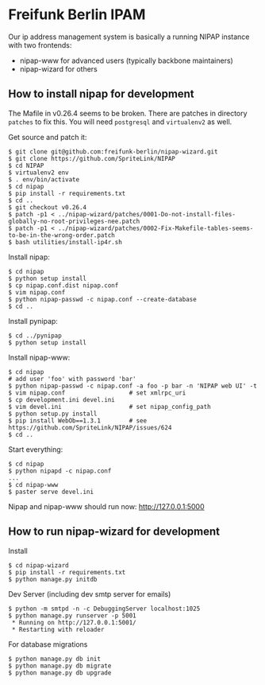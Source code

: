 Freifunk Berlin IPAM
====================

Our ip address management system is basically a running NIPAP instance with two
frontends:

* nipap-www for advanced users (typically backbone maintainers) 
* nipap-wizard for others

How to install nipap for development
------------------------------------

The Mafile in v0.26.4 seems to be broken. There are patches in directory
`patches` to fix this. You will need `postgresql` and `virtualenv2` as well.

Get source and patch it:

```
$ git clone git@github.com:freifunk-berlin/nipap-wizard.git
$ git clone https://github.com/SpriteLink/NIPAP
$ cd NIPAP
$ virtualenv2 env
$ . env/bin/activate
$ cd nipap
$ pip install -r requirements.txt
$ cd ..
$ git checkout v0.26.4
$ patch -p1 < ../nipap-wizard/patches/0001-Do-not-install-files-globally-no-root-privileges-nee.patch
$ patch -p1 < ../nipap-wizard/patches/0002-Fix-Makefile-tables-seems-to-be-in-the-wrong-order.patch
$ bash utilities/install-ip4r.sh
```

Install nipap:

```
$ cd nipap
$ python setup install
$ cp nipap.conf.dist nipap.conf
$ vim nipap.conf
$ python nipap-passwd -c nipap.conf --create-database
$ cd ..
```

Install pynipap:

```
$ cd ../pynipap
$ python setup install
```

Install nipap-www:

```
$ cd nipap
# add user 'foo' with password 'bar'
$ python nipap-passwd -c nipap.conf -a foo -p bar -n 'NIPAP web UI' -t
$ vim nipap.conf                  # set xmlrpc_uri
$ cp development.ini devel.ini
$ vim devel.ini                   # set nipap_config_path
$ python setup.py install
$ pip install WebOb==1.3.1        # see https://github.com/SpriteLink/NIPAP/issues/624
$ cd ..
```

Start everything:

```
$ cd nipap
$ python nipapd -c nipap.conf
...
$ cd nipap-www
$ paster serve devel.ini
```

Nipap and nipap-www should run now: http://127.0.0.1:5000

How to run nipap-wizard for development
-------------------------------------------

Install

    $ cd nipap-wizard
    $ pip install -r requirements.txt
    $ python manage.py initdb


Dev Server (including dev smtp server for emails)

    $ python -m smtpd -n -c DebuggingServer localhost:1025
    $ python manage.py runserver -p 5001
     * Running on http://127.0.0.1:5001/
     * Restarting with reloader


For database migrations

    $ python manage.py db init
    $ python manage.py db migrate
    $ python manage.py db upgrade
